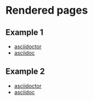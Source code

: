 # Rendered pages

## Example 1
- [asciidoctor](https://htmlpreview.github.io/?https://github.com/mantielero/asciidoc/blob/main/tests/examples/admonitions/admonitions_01.html)
- [asciidoc](https://htmlpreview.github.io/?https://github.com/mantielero/asciidoc/blob/main/tests/examples/admonitions/admonitions_01_new.html)

## Example 2
- [asciidoctor](https://htmlpreview.github.io/?https://github.com/mantielero/asciidoc/blob/main/tests/examples/admonitions/admonitions_02.html)
- [asciidoc](https://htmlpreview.github.io/?https://github.com/mantielero/asciidoc/blob/main/tests/examples/admonitions/admonitions_02_new.html)
